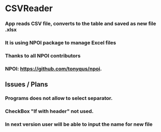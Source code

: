 # CSVReader
### App reads CSV file, converts to the table and saved as new file .xlsx
### It is using NPOI package to manage Excel files
### Thanks to all NPOI contributors
### NPOI: https://github.com/tonyqus/npoi.

## Issues / Plans
### Programs does not allow to select separator.
### CheckBox "If with header" not used. 
### In next version user will be able to input the name for new file
### 